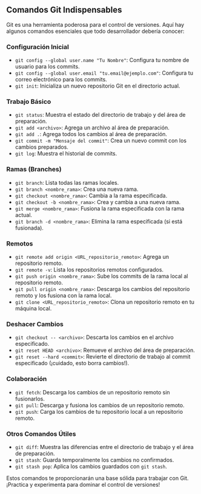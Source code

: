 ## Comandos Git Indispensables

Git es una herramienta poderosa para el control de versiones. Aquí hay algunos comandos esenciales que todo desarrollador debería conocer:

### Configuración Inicial

* `git config --global user.name "Tu Nombre"`: Configura tu nombre de usuario para los commits.
* `git config --global user.email "tu.email@ejemplo.com"`: Configura tu correo electrónico para los commits.
* `git init`: Inicializa un nuevo repositorio Git en el directorio actual.

### Trabajo Básico

* `git status`: Muestra el estado del directorio de trabajo y del área de preparación.
* `git add <archivo>`: Agrega un archivo al área de preparación.
* `git add .`: Agrega todos los cambios al área de preparación.
* `git commit -m "Mensaje del commit"`: Crea un nuevo commit con los cambios preparados.
* `git log`: Muestra el historial de commits.

### Ramas (Branches)

* `git branch`: Lista todas las ramas locales.
* `git branch <nombre_rama>`: Crea una nueva rama.
* `git checkout <nombre_rama>`: Cambia a la rama especificada.
* `git checkout -b <nombre_rama>`: Crea y cambia a una nueva rama.
* `git merge <nombre_rama>`: Fusiona la rama especificada con la rama actual.
* `git branch -d <nombre_rama>`: Elimina la rama especificada (si está fusionada).

### Remotos

* `git remote add origin <URL_repositorio_remoto>`: Agrega un repositorio remoto.
* `git remote -v`: Lista los repositorios remotos configurados.
* `git push origin <nombre_rama>`: Sube los commits de la rama local al repositorio remoto.
* `git pull origin <nombre_rama>`: Descarga los cambios del repositorio remoto y los fusiona con la rama local.
* `git clone <URL_repositorio_remoto>`: Clona un repositorio remoto en tu máquina local.

### Deshacer Cambios

* `git checkout -- <archivo>`: Descarta los cambios en el archivo especificado.
* `git reset HEAD <archivo>`: Remueve el archivo del área de preparación.
* `git reset --hard <commit>`: Revierte el directorio de trabajo al commit especificado (¡cuidado, esto borra cambios!).

### Colaboración

* `git fetch`: Descarga los cambios de un repositorio remoto sin fusionarlos.
* `git pull`: Descarga y fusiona los cambios de un repositorio remoto.
* `git push`: Carga los cambios de tu repositorio local a un repositorio remoto.

### Otros Comandos Útiles

* `git diff`: Muestra las diferencias entre el directorio de trabajo y el área de preparación.
* `git stash`: Guarda temporalmente los cambios no confirmados.
* `git stash pop`: Aplica los cambios guardados con `git stash`.

Estos comandos te proporcionarán una base sólida para trabajar con Git. ¡Practica y experimenta para dominar el control de versiones!